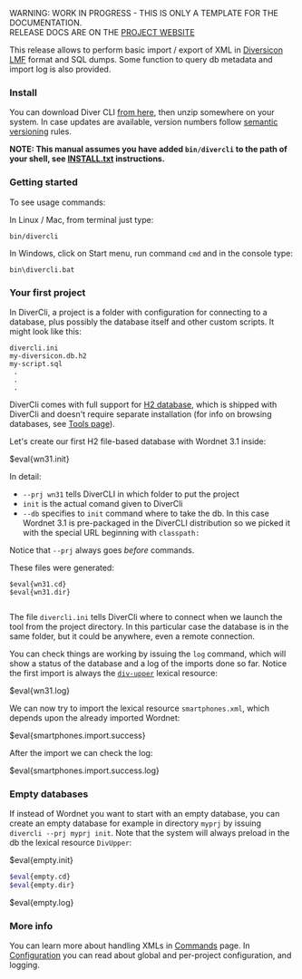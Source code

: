 <p class="josman-to-strip">
WARNING: WORK IN PROGRESS - THIS IS ONLY A TEMPLATE FOR THE DOCUMENTATION. <br/>
RELEASE DOCS ARE ON THE <a href="http://diversicon-kb.eu/manual/divercli" target="_blank">PROJECT WEBSITE</a>
</p>

This release allows to perform basic import / export of XML in <a href="http://diversicon-kb.eu/manual/diversicon-core/DiversiconLMF.html" target="_blank">Diversicon LMF</a> format and SQL dumps. Some function to query db metadata and import log is also provided.

### Install

You can download Diver CLI <a href="../releases/download/divercli-#{version}/divercli-#{version}.zip" target="_blank"> from here</a>, then unzip somewhere on your system. In case updates are available, version numbers follow <a href="http://semver.org/" target="_blank">semantic versioning</a> rules. 

**NOTE: This manual assumes you have added `bin/divercli` to the path of your shell,
see <a href="INSTALL.txt" target="_blank">INSTALL.txt</a> instructions.**

### Getting started

To see usage commands:

In Linux / Mac, from terminal just type:

```
bin/divercli
```

In Windows, click on Start menu, run command `cmd` and in the console type:

```
bin\divercli.bat
```

### Your first project

In DiverCli, a project is a folder with configuration for connecting to a database, plus possibly the database itself and other custom scripts. It might look like this:

```
divercli.ini
my-diversicon.db.h2
my-script.sql
 . 
 .
 .

``` 

DiverCli comes with full support for <a href="http://h2database.com" target="_blank">H2 database</a>, which is shipped with DiverCli and doesn't require separate installation (for info on browsing databases, see [Tools page](Tools.md#h2)). 

Let's create our first H2 file-based database with Wordnet 3.1 inside:

$eval{wn31.init}

In detail:
 
* `--prj wn31` tells DiverCLI in which folder to put the project
* `init` is the actual comand given to DiverCli
* `--db` specifies to `init` command where to take the db. In this case Wordnet 3.1 is pre-packaged in the DiverCLI distribution so we picked it with the special URL beginning with `classpath:` 

Notice that `--prj` always goes _before_ commands. 

These files were generated:

```
$eval{wn31.cd}
$eval{wn31.dir}
        
```

The file `divercli.ini` tells DiverCli where to connect when we launch the tool from the project directory. In this particular case the database is in the same folder, but it could be anywhere, even a remote connection. 

You can check things are working by issuing the `log` command, which will show a status of the database and a log of the imports done so far. Notice the first import is always the [`div-upper`](https://github.com/diversicon-kb/diversicon-model/blob/master/src/main/resources/div-upper.xml) lexical resource:

$eval{wn31.log}

We can now try to import the lexical resource `smartphones.xml`, which depends upon the already imported Wordnet:

$eval{smartphones.import.success}

After the import we can check the log:

$eval{smartphones.import.success.log}


### Empty databases

If instead of Wordnet you want to start with an empty database, you can create an empty database for example in directory `myprj` by issuing `divercli --prj myprj init`. Note that the system will always preload in the db the lexical resource `DivUpper`:

$eval{empty.init}

```bash
$eval{empty.cd}
$eval{empty.dir}
```
$eval{empty.log}

### More info 

You can learn more about handling XMLs in [Commands](Commands.md) page. In [Configuration](Configuration.md) you can read about global and per-project configuration, and logging.


